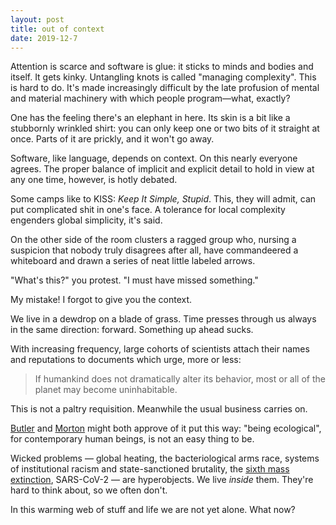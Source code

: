 ```yaml
---
layout: post
title: out of context
date: 2019-12-7
---
```


Attention is scarce and software is glue: it sticks to minds and bodies and itself. It gets kinky. Untangling knots is called "managing complexity". This is hard to do. It's made increasingly difficult by the late profusion of mental and material machinery with which people program&mdash;what, exactly?

One has the feeling there's an elephant in here. Its skin is a bit like a stubbornly wrinkled shirt: you can only keep one or two bits of it straight at once. Parts of it are prickly, and it won't go away.

Software, like language, depends on context. On this nearly everyone agrees. The proper balance of implicit and explicit detail to hold in view at any one time, however, is hotly debated.

Some camps like to KISS: *Keep It Simple, Stupid*. This, they will admit, can put complicated shit in one's face. A tolerance for local complexity engenders global simplicity, it's said.

On the other side of the room clusters a ragged group who, nursing a suspicion that nobody truly disagrees after all, have commandeered a whiteboard and drawn a series of neat little labeled arrows.

"What's this?" you protest. "I must have missed something."

My mistake! I forgot to give you the context.

We live in a dewdrop on a blade of grass. Time presses through us always in the same direction: forward. Something up ahead sucks.

With increasing frequency, large cohorts of scientists attach their names and reputations to documents which urge, more or less:

> If humankind does not dramatically alter its behavior, most or all of the planet may become uninhabitable.

This is not a paltry requisition. Meanwhile the usual business carries on.

[Butler](https://en.wikipedia.org/wiki/Judith_Butler) and [Morton](https://en.wikipedia.org/wiki/Timothy_Morton) might both approve of it put this way: "being ecological", for contemporary human beings, is not an easy thing to be.

Wicked problems &mdash; global heating, the bacteriological arms race, systems of institutional racism and state-sanctioned brutality, the [sixth mass extinction](https://en.wikipedia.org/wiki/Holocene_extinction), SARS-CoV-2 &mdash; are hyperobjects. We live *inside* them. They're hard to think about, so we often don't.

In this warming web of stuff and life we are not yet alone. What now?
